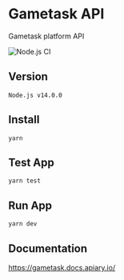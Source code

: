 # Gametask API 

Gametask platform API

![Node.js CI](https://github.com/Gametask-Co/GT-API/workflows/Node.js%20CI/badge.svg?branch=master)

## Version

    Node.js v14.0.0

## Install

    yarn

## Test App

    yarn test

## Run App

    yarn dev

## Documentation

https://gametask.docs.apiary.io/
